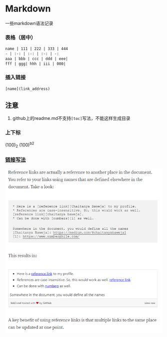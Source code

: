 # Markdown
一些markdown语法记录

### 表格（居中）
```
name | 111 | 222 | 333 | 444
- | :-: | :-: | :-: | -:
aaa | bbb | ccc | ddd | eee| 
fff | ggg| hhh | iii | 000|
```
### 插入链接
```
[name](link_address)
```
## 注意
1. github上的readme.md不支持`[toc]`写法，不能这样生成目录

### 上下标
(100)<sub>2</sub>
(100)<sup>b2</sup>

### [链接写法][1]

![link_correct](./images/link.PNG)

[1]: https://medium.com/better-programming/master-markdown-in-ten-minutes-ce9721c51eb